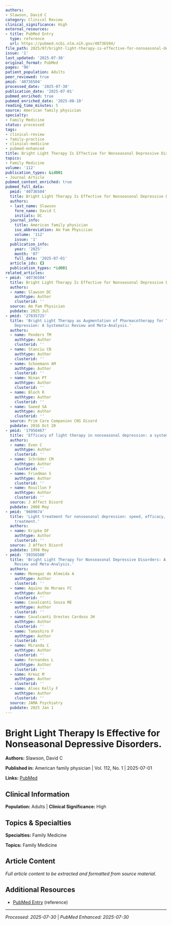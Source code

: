```yaml
---
authors:
- Slawson, David C
category: Clinical Review
clinical_significance: High
external_resources:
- title: PubMed Entry
  type: reference
  url: https://pubmed.ncbi.nlm.nih.gov/40736504/
file_path: 2025/07/bright-light-therapy-is-effective-for-nonseasonal-depressive.md
issue: '1'
last_updated: '2025-07-30'
original_format: PubMed
pages: '96'
patient_population: Adults
peer_reviewed: true
pmid: '40736504'
processed_date: '2025-07-30'
publication_date: '2025-07-01'
pubmed_enriched: true
pubmed_enriched_date: '2025-08-10'
reading_time_minutes: 5
source: American family physician
specialty:
- Family Medicine
status: processed
tags:
- clinical-review
- family-practice
- clinical-medicine
- pubmed-enhanced
title: Bright Light Therapy Is Effective for Nonseasonal Depressive Disorders.
topics:
- Family Medicine
volume: '112'
publication_types: &id001
- Journal Article
pubmed_content_enriched: true
pubmed_full_data:
  pmid: '40736504'
  title: Bright Light Therapy Is Effective for Nonseasonal Depressive Disorders.
  authors:
  - last_name: Slawson
    fore_name: David C
    initials: DC
  journal_info:
    title: American family physician
    iso_abbreviation: Am Fam Physician
    volume: '112'
    issue: '1'
  publication_info:
    year: '2025'
    month: '07'
    full_date: '2025-07-01'
  article_ids: {}
  publication_types: *id001
related_articles:
- pmid: '40736504'
  title: Bright Light Therapy Is Effective for Nonseasonal Depressive Disorders.
  authors:
  - name: Slawson DC
    authtype: Author
    clusterid: ''
  source: Am Fam Physician
  pubdate: 2025 Jul
- pmid: '27835725'
  title: 'Bright Light Therapy as Augmentation of Pharmacotherapy for Treatment of
    Depression: A Systematic Review and Meta-Analysis.'
  authors:
  - name: Penders TM
    authtype: Author
    clusterid: ''
  - name: Stanciu CN
    authtype: Author
    clusterid: ''
  - name: Schoemann AM
    authtype: Author
    clusterid: ''
  - name: Ninan PT
    authtype: Author
    clusterid: ''
  - name: Bloch R
    authtype: Author
    clusterid: ''
  - name: Saeed SA
    authtype: Author
    clusterid: ''
  source: Prim Care Companion CNS Disord
  pubdate: 2016 Oct 20
- pmid: '17950467'
  title: 'Efficacy of light therapy in nonseasonal depression: a systematic review.'
  authors:
  - name: Even C
    authtype: Author
    clusterid: ''
  - name: Schröder CM
    authtype: Author
    clusterid: ''
  - name: Friedman S
    authtype: Author
    clusterid: ''
  - name: Rouillon F
    authtype: Author
    clusterid: ''
  source: J Affect Disord
  pubdate: 2008 May
- pmid: '9609674'
  title: 'Light treatment for nonseasonal depression: speed, efficacy, and combined
    treatment.'
  authors:
  - name: Kripke DF
    authtype: Author
    clusterid: ''
  source: J Affect Disord
  pubdate: 1998 May
- pmid: '39356500'
  title: 'Bright Light Therapy for Nonseasonal Depressive Disorders: A Systematic
    Review and Meta-Analysis.'
  authors:
  - name: Menegaz de Almeida A
    authtype: Author
    clusterid: ''
  - name: Aquino de Moraes FC
    authtype: Author
    clusterid: ''
  - name: Cavalcanti Souza ME
    authtype: Author
    clusterid: ''
  - name: Cavalcanti Orestes Cardoso JH
    authtype: Author
    clusterid: ''
  - name: Tamashiro F
    authtype: Author
    clusterid: ''
  - name: Miranda C
    authtype: Author
    clusterid: ''
  - name: Fernandes L
    authtype: Author
    clusterid: ''
  - name: Kreuz M
    authtype: Author
    clusterid: ''
  - name: Alves Kelly F
    authtype: Author
    clusterid: ''
  source: JAMA Psychiatry
  pubdate: 2025 Jan 1
---
```


# Bright Light Therapy Is Effective for Nonseasonal Depressive Disorders.

**Authors:** Slawson, David C

**Published in:** American family physician | Vol. 112, No. 1 | 2025-07-01

**Links:** [PubMed](https://pubmed.ncbi.nlm.nih.gov/40736504/)

## Clinical Information

**Population:** Adults | **Clinical Significance:** High

## Topics & Specialties

**Specialties:** Family Medicine

**Topics:** Family Medicine

## Article Content

*Full article content to be extracted and formatted from source material.*

## Additional Resources

- [PubMed Entry](https://pubmed.ncbi.nlm.nih.gov/40736504/) (reference)

---

*Processed: 2025-07-30* | *PubMed Enhanced: 2025-07-30*
